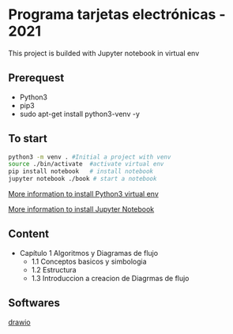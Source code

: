 # Programa tarjetas electrónicas - 2021

This project is builded with Jupyter notebook in virtual env

## Prerequest

- Python3
- pip3
- sudo apt-get install python3-venv -y

## To start

```bash
python3 -m venv . #Initial a project with venv
source ./bin/activate  #activate virtual env
pip install notebook   # install notebook 
jupyter notebook ./book # start a notebook 
```

[More information to install Python3 virtual env](https://docs.python.org/3/library/venv.html)

[More information to install Jupyter Notebook](https://jupyter.org/install)

## Content

- Capítulo 1 Algoritmos y Diagramas de flujo
  - 1.1 Conceptos basicos y simbologia
  - 1.2 Estructura
  - 1.3 Introduccion a creacion de Diagrmas de flujo


## Softwares

[drawio](https://app.diagrams.net/)